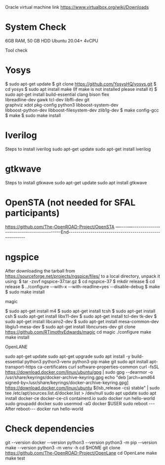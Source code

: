 Oracle virtual machine link
https://www.virtualbox.org/wiki/Downloads

# System Check
6GB RAM, 50 GB HDD
Ubuntu 20.04+
4vCPU

Tool check

# Yosys
$ sudo apt-get update
$ git clone https://github.com/YosysHQ/yosys.git
$ cd yosys
$ sudo apt install make (If make is not installed please install it)
$ sudo apt-get install build-essential clang bison flex \
 libreadline-dev gawk tcl-dev libffi-dev git \
 graphviz xdot pkg-config python3 libboost-system-dev \
 libboost-python-dev libboost-filesystem-dev zlib1g-dev
$ make config-gcc
$ make
$ sudo make install

# Iverilog

Steps to install iverilog
sudo apt-get update
sudo apt-get install iverilog

# gtkwave

Steps to install gtkwave
sudo apt-get update
sudo apt install gtkwave

# OpenSTA (not needed for SFAL participants)
https://github.com/The-OpenROAD-Project/OpenSTA
—----—------------------------------------------End--------------------------------------------------------
# ngspice
After downloading the tarball from https://sourceforge.net/projects/ngspice/files/ to a local
directory, unpack it using:
$ tar -zxvf ngspice-37.tar.gz
$ cd ngspice-37
$ mkdir release
$ cd release
$ ../configure --with-x --with-readline=yes --disable-debug
$ make
$ sudo make install

magic

$ sudo apt-get install m4
$ sudo apt-get install tcsh
$ sudo apt-get install csh
$ sudo apt-get install libx11-dev
$ sudo apt-get install tcl-dev tk-dev
$ sudo apt-get install libcairo2-dev
$ sudo apt-get install mesa-common-dev libglu1-mesa-dev
$ sudo apt-get install libncurses-dev
git clone https://github.com/RTimothyEdwards/magic
cd magic
./configure
make
make install

OpenLANE

sudo apt-get update
sudo apt-get upgrade
sudo apt install -y build-essential python3 python3-venv python3-pip make git
sudo apt install apt-transport-https ca-certificates curl software-properties-common
curl -fsSL https://download.docker.com/linux/ubuntu/gpg | sudo gpg --dearmor -o
/usr/share/keyrings/docker-archive-keyring.gpg
echo "deb [arch=amd64 signed-by=/usr/share/keyrings/docker-archive-keyring.gpg]
https://download.docker.com/linux/ubuntu $(lsb_release -cs) stable" | sudo tee
/etc/apt/sources.list.d/docker.list > /dev/null
sudo apt update
sudo apt install docker-ce docker-ce-cli containerd.io
sudo docker run hello-world
sudo groupadd docker
sudo usermod -aG docker $USER
sudo reboot
---After reboot---
docker run hello-world

# Check dependencies

git --version
docker --version
python3 --version
python3 -m pip --version
make --version
python3 -m venv -h
cd $HOME
git clone https://github.com/The-OpenROAD-Project/OpenLane
cd OpenLane
make
make test 
